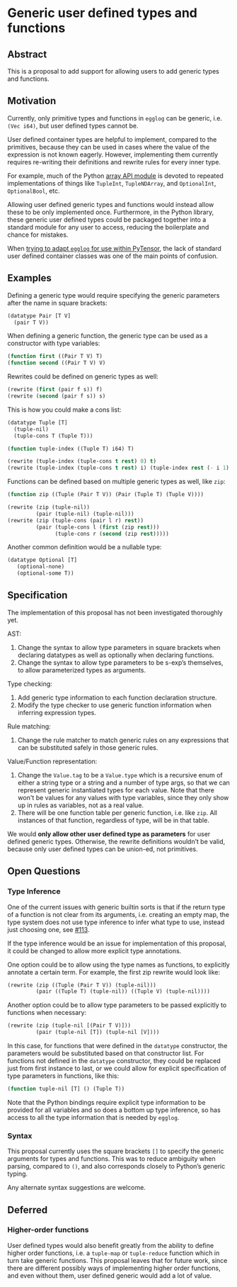 # Generic user defined types and functions

## Abstract

This is a proposal to add support for allowing users to add generic types and functions.

## Motivation

Currently, only primitive types and functions in `egglog` can be generic, i.e. `(Vec i64)`, but user defined types cannot be.

User defined container types are helpful to implement, compared to the primitives, because they can be used in cases where the value of the expression is not known eagerly. However, implementing them currently requires re-writing their definitions and rewrite rules for every inner type.

For example, much of the Python [array API module](https://github.com/egraphs-good/egglog-python/blob/main/python/egglog/exp/array_api.py) is devoted to repeated implementations of things like `TupleInt`, `TupleNDArray`, and `OptionalInt`, `OptionalBool`, etc.

Allowing user defined generic types and functions would instead allow these to be only implemented once. Furthermore, in the Python library, these generic user defined types could be packaged together into a standard module for any user to access, reducing the boilerplate and chance for mistakes.

When [trying to adapt `egglog` for use within PyTensor](https://egglog-python.readthedocs.io/en/latest/explanation/2023_11_17_pytensor.html), the lack of standard user defined container classes was one of the main points of confusion.

## Examples

Defining a generic type would require specifying the generic parameters after the name in square brackets:

```lisp
(datatype Pair [T V] 
  (pair T V))
```

When defining a generic function, the generic type can be used as a constructor with type variables:

```lisp
(function first ((Pair T V) T)
(function second ((Pair T V) V)
```

Rewrites could be defined on generic types as well:

```lisp
(rewrite (first (pair f s)) f)
(rewrite (second (pair f s)) s)
```


This is how you could make a cons list:

```lisp
(datatype Tuple [T]
  (tuple-nil)
  (tuple-cons T (Tuple T)))

(function tuple-index ((Tuple T) i64) T)

(rewrite (tuple-index (tuple-cons t rest) 0) t)
(rewrite (tuple-index (tuple-cons t rest) i) (tuple-index rest (- i 1) :when (> i 0)))
```

Functions can be defined based on multiple generic types as well, like `zip`:

```lisp
(function zip ((Tuple (Pair T V)) (Pair (Tuple T) (Tuple V))))

(rewrite (zip (tuple-nil))
         (pair (tuple-nil) (tuple-nil)))
(rewrite (zip (tuple-cons (pair l r) rest))
         (pair (tuple-cons l (first (zip rest)))
               (tuple-cons r (second (zip rest)))))
```

Another common definition would be a nullable type:

```lisp
(datatype Optional [T]
   (optional-none)
   (optional-some T))
```

## Specification

The implementation of this proposal has not been investigated thoroughly yet.

AST:

1. Change the syntax to allow type parameters in square brackets when declaring datatypes as well as optionally when declaring functions.
2. Change the syntax to allow type parameters to be s-exp’s themselves, to allow parameterized types as arguments.

Type checking:

1. Add generic type information to each function declaration structure.
2. Modify the type checker to use generic function information when inferring expression types. 

Rule matching:

1. Change the rule matcher to match generic rules on any expressions that can be substituted safely in those generic rules.

Value/Function representation:

1. Change the `Value.tag` to be a `Value.type` which is a recursive enum of either a string type or a string and a number of type args, so that we can represent generic instantiated types for each value. Note that there won't be values for any values with type variables, since they only show up in rules as variables, not as a real value.
2.  There will be one function table per generic function, i.e. like `zip`. All instances of that function, regardless of type, will be in that table.

We would **only allow other user defined type as parameters** for user defined generic types. Otherwise, the rewrite definitions wouldn’t be valid, because only user defined types can be union-ed, not primitives.

 

## Open Questions

### Type Inference

One of the current issues with generic builtin sorts is that if the return type of a function is not clear from its arguments, i.e. creating an empty map, the type system does not use type inference to infer what type to use, instead just choosing one, see [#113](https://github.com/egraphs-good/egglog/issues/113).

If the type inference would be an issue for implementation of this proposal, it could be changed to allow more explicit type annotations. 

One option could be to allow using the type names as functions, to explicitly annotate a certain term. For example, the first zip rewrite would look like:

```lisp
(rewrite (zip ((Tuple (Pair T V)) (tuple-nil)))
         (pair ((Tuple T) (tuple-nil)) ((Tuple V) (tuple-nil))))
```

Another option could be to allow type parameters to be passed explicitly to functions when necessary:

```lisp
(rewrite (zip (tuple-nil [(Pair T V)]))
         (pair (tuple-nil [T]) (tuple-nil [V])))
```

In this case, for functions that were defined in the `datatype` constructor, the parameters would be substituted based on that constructor list. For functions not defined in the `datatype` constructor, they could be replaced just from first instance to last, or we could allow for explicit specification of type parameters in functions, like this:

```lisp
(function tuple-nil [T] () (Tuple T))
```

Note that the Python bindings require explicit type information to be provided for all variables and so does a bottom up type inference, so has access to all the type information that is needed by `egglog`.

### Syntax

This proposal currently uses the square brackets `[]` to specify the generic arguments for types and functions. This was to reduce ambiguity when parsing, compared to `()`, and also corresponds closely to Python’s generic typing.

Any alternate syntax suggestions are welcome. 

## Deferred

### Higher-order functions

User defined types would also benefit greatly from the ability to define higher order functions, i.e. a `tuple-map` or `tuple-reduce` function which in turn take generic functions. This proposal leaves that for future work, since there are different possibly ways of implementing higher order functions, and even without them, user defined generic would add a lot of value.
